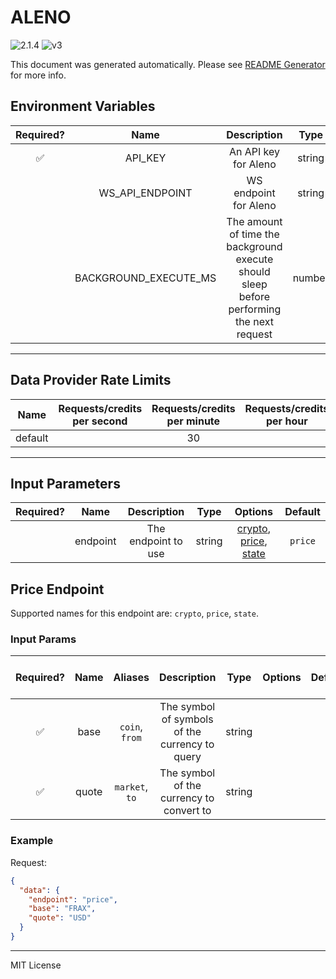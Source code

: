 # ALENO

![2.1.4](https://img.shields.io/github/package-json/v/smartcontractkit/external-adapters-js?filename=packages/sources/aleno/package.json) ![v3](https://img.shields.io/badge/framework%20version-v3-blueviolet)

This document was generated automatically. Please see [README Generator](../../scripts#readme-generator) for more info.

## Environment Variables

| Required? |         Name          |                                        Description                                        |  Type  | Options |                Default                |
| :-------: | :-------------------: | :---------------------------------------------------------------------------------------: | :----: | :-----: | :-----------------------------------: |
|    ✅     |        API_KEY        |                                   An API key for Aleno                                    | string |         |                                       |
|           |    WS_API_ENDPOINT    |                                   WS endpoint for Aleno                                   | string |         | `https://state-price-socket.aleno.ai` |
|           | BACKGROUND_EXECUTE_MS | The amount of time the background execute should sleep before performing the next request | number |         |                `10000`                |

---

## Data Provider Rate Limits

|  Name   | Requests/credits per second | Requests/credits per minute | Requests/credits per hour | Note |
| :-----: | :-------------------------: | :-------------------------: | :-----------------------: | :--: |
| default |                             |             30              |                           |      |

---

## Input Parameters

| Required? |   Name   |     Description     |  Type  |                                    Options                                    | Default |
| :-------: | :------: | :-----------------: | :----: | :---------------------------------------------------------------------------: | :-----: |
|           | endpoint | The endpoint to use | string | [crypto](#price-endpoint), [price](#price-endpoint), [state](#price-endpoint) | `price` |

## Price Endpoint

Supported names for this endpoint are: `crypto`, `price`, `state`.

### Input Params

| Required? | Name  |    Aliases     |                  Description                   |  Type  | Options | Default | Depends On | Not Valid With |
| :-------: | :---: | :------------: | :--------------------------------------------: | :----: | :-----: | :-----: | :--------: | :------------: |
|    ✅     | base  | `coin`, `from` | The symbol of symbols of the currency to query | string |         |         |            |                |
|    ✅     | quote | `market`, `to` |    The symbol of the currency to convert to    | string |         |         |            |                |

### Example

Request:

```json
{
  "data": {
    "endpoint": "price",
    "base": "FRAX",
    "quote": "USD"
  }
}
```

---

MIT License
